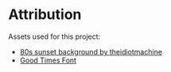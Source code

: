 # Attribution
Assets used for this project:

- [80s sunset background by theidiotmachine](https://opengameart.org/content/retrowave-vector-backgroundhttps://opengameart.org/content/retrowave-vector-background)
- [Good Times Font](https://www.1001fonts.com/good-times-font.html)